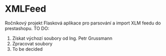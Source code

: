 # XMLFeed
Ročníkový projekt
Flasková aplikace pro parsování a import XLM feedu do prestashopu.
TO DO:
<ol>
  <li>Získat výchozí soubory od Ing. Petr Grussmann</li>
  <li>Zpracovat soubory</li>
  <li>To be decided</li>
</ol>
